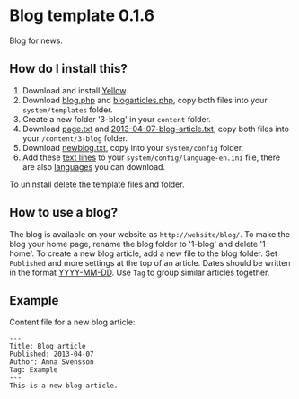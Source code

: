 Blog template 0.1.6
===================
Blog for news.

How do I install this?
----------------------
1. Download and install [Yellow](https://github.com/markseu/yellowcms/).  
2. Download [blog.php](blog.php?raw=true) and [blogarticles.php](blogarticles.php?raw=true), copy both files into your `system/templates` folder.  
3. Create a new folder '3-blog' in your `content` folder.
4. Download [page.txt](page.txt?raw=true) and [2013-04-07-blog-article.txt](2013-04-07-blog-article.txt?raw=true), copy both files into your `/content/3-blog` folder.
5. Download [newblog.txt](newblog.txt?raw=true), copy into your `system/config` folder.
6. Add these [text lines](blogtext.ini?raw=true) to your `system/config/language-en.ini` file, there are also [languages](https://github.com/markseu/yellowcms-extensions/tree/master/languages) you can download.

To uninstall delete the template files and folder.

How to use a blog?
------------------
The blog is available on your website as `http://website/blog/`. To make the blog your home page, rename the blog folder to '1-blog' and delete '1-home'. To create a new blog article, add a new file to the blog folder. Set `Published` and more settings at the top of an article. Dates should be written in the format [YYYY-MM-DD](https://github.com/markseu/yellowcms/wiki/Yellow-API#date-format). Use `Tag` to group similar articles together.

Example
-------
Content file for a new blog article:

    ---
    Title: Blog article
    Published: 2013-04-07
    Author: Anna Svensson
    Tag: Example
    ---
    This is a new blog article.